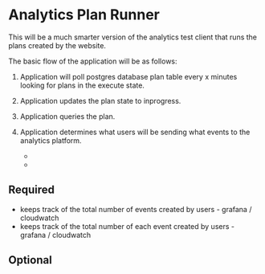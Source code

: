 # Analytics Plan Runner

This will be a much smarter version of the analytics test client that runs the plans created by the website.

The basic flow of the application will be as follows:

1. Application will poll postgres database plan table every x minutes looking for plans in the execute state.

2. Application updates the plan state to inprogress.

3. Application queries the plan.

4. Application determines what users will be sending what events to the analytics platform.
    
    -
    -

## Required

- keeps track of the total number of events created by users - grafana / cloudwatch
- keeps track of the total number of each event created by users - grafana / cloudwatch

## Optional
